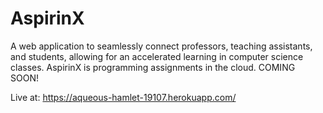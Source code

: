 # AspirinX

A web application to seamlessly connect professors, teaching assistants, and students, allowing for an accelerated learning in computer science classes. AspirinX is programming assignments in the cloud. COMING SOON!

Live at: https://aqueous-hamlet-19107.herokuapp.com/
